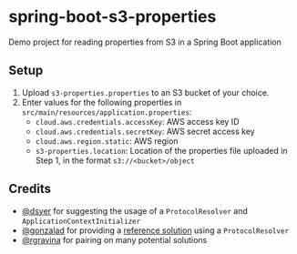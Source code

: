 # spring-boot-s3-properties
Demo project for reading properties from S3 in a Spring Boot application

## Setup
1. Upload `s3-properties.properties` to an S3 bucket of your choice.
2. Enter values for the following properties in `src/main/resources/application.properties`:
    - `cloud.aws.credentials.accessKey`: AWS access key ID
    - `cloud.aws.credentials.secretKey`: AWS secret access key
    - `cloud.aws.region.static`: AWS region
    - `s3-properties.location`: Location of the properties file uploaded in Step 1, in the format `s3://<bucket>/object`

## Credits
- [@dsyer](https://github.com/dsyer) for suggesting the usage of a `ProtocolResolver` and `ApplicationContextInitializer`
- [@gonzalad](https://github.com/gonzalad) for providing a [reference solution](https://github.com/spring-cloud/spring-cloud-aws/issues/99#issuecomment-255072407) using a `ProtocolResolver`
- [@rgravina](https://github.com/rgravina) for pairing on many potential solutions
